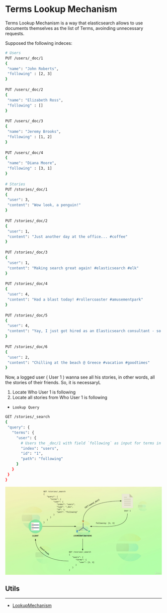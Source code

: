 # Terms Lookup Mechanism

Terms Lookup Mechanism is a way that elasticsearch allows to use documents themselves as the list of Terms, avoinding unnecessary requests.

Supposed the following indeces:

 ```bash
 # Users
PUT /users/_doc/1
{
  "name": "John Roberts",
  "following" : [2, 3]
}

PUT /users/_doc/2
{
  "name": "Elizabeth Ross",
  "following" : []
}

PUT /users/_doc/3
{
  "name": "Jeremy Brooks",
  "following" : [1, 2]
}

PUT /users/_doc/4
{
  "name": "Diana Moore",
  "following" : [3, 1]
}

# Stories
PUT /stories/_doc/1
{
  "user": 3,
  "content": "Wow look, a penguin!"
}

PUT /stories/_doc/2
{
  "user": 1,
  "content": "Just another day at the office... #coffee"
}

PUT /stories/_doc/3
{
  "user": 1,
  "content": "Making search great again! #elasticsearch #elk"
}

PUT /stories/_doc/4
{
  "user": 4,
  "content": "Had a blast today! #rollercoaster #amusementpark"
}

PUT /stories/_doc/5
{
  "user": 4,
  "content": "Yay, I just got hired as an Elasticsearch consultant - so excited!"
}

PUT /stories/_doc/6
{
  "user": 2,
  "content": "Chilling at the beach @ Greece #vacation #goodtimes"
}

 ```

 Now, a logged user ( User 1 ) wanna see all his stories, in other words, all the stories of their friends. So, it is necessaryL

 1. Locate Who User 1 is following
 2. Locate all stories from Who User 1 is following

- `Lookup Query`

 ```bash
 GET /stories/_search
{
  "query": {
    "terms": {
      "user": {
        # Users the _doc/1 with field `following` as input for terms in the search
        "index": "users",
        "id": "1",
        "path": "following"
      }
    }
  }
}
 ```

  ![LookupMechanism](./artifacts/9-LookupMechanism.png)

  ## Utils
---

- [LookupMechanism](https://www.elastic.co/blog/terms-filter-lookup)